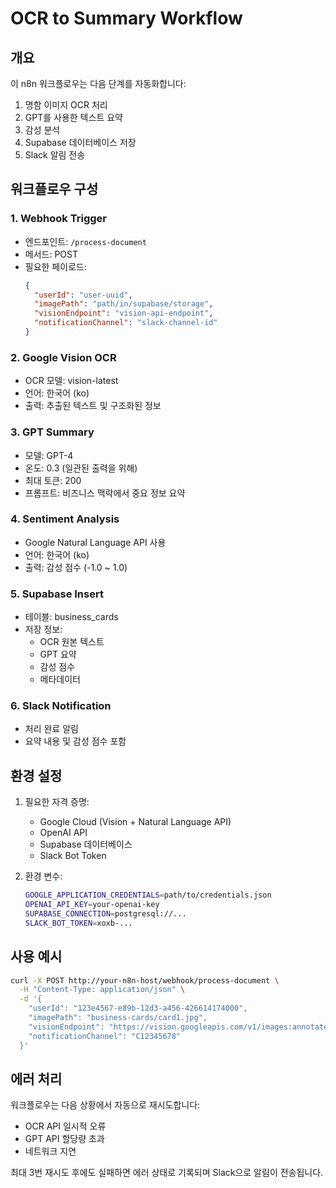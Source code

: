 # OCR to Summary Workflow

## 개요

이 n8n 워크플로우는 다음 단계를 자동화합니다:
1. 명함 이미지 OCR 처리
2. GPT를 사용한 텍스트 요약
3. 감성 분석
4. Supabase 데이터베이스 저장
5. Slack 알림 전송

## 워크플로우 구성

### 1. Webhook Trigger
- 엔드포인트: `/process-document`
- 메서드: POST
- 필요한 페이로드:
  ```json
  {
    "userId": "user-uuid",
    "imagePath": "path/in/supabase/storage",
    "visionEndpoint": "vision-api-endpoint",
    "notificationChannel": "slack-channel-id"
  }
  ```

### 2. Google Vision OCR
- OCR 모델: vision-latest
- 언어: 한국어 (ko)
- 출력: 추출된 텍스트 및 구조화된 정보

### 3. GPT Summary
- 모델: GPT-4
- 온도: 0.3 (일관된 출력을 위해)
- 최대 토큰: 200
- 프롬프트: 비즈니스 맥락에서 중요 정보 요약

### 4. Sentiment Analysis
- Google Natural Language API 사용
- 언어: 한국어 (ko)
- 출력: 감성 점수 (-1.0 ~ 1.0)

### 5. Supabase Insert
- 테이블: business_cards
- 저장 정보:
  - OCR 원본 텍스트
  - GPT 요약
  - 감성 점수
  - 메타데이터

### 6. Slack Notification
- 처리 완료 알림
- 요약 내용 및 감성 점수 포함

## 환경 설정

1. 필요한 자격 증명:
   - Google Cloud (Vision + Natural Language API)
   - OpenAI API
   - Supabase 데이터베이스
   - Slack Bot Token

2. 환경 변수:
   ```bash
   GOOGLE_APPLICATION_CREDENTIALS=path/to/credentials.json
   OPENAI_API_KEY=your-openai-key
   SUPABASE_CONNECTION=postgresql://...
   SLACK_BOT_TOKEN=xoxb-...
   ```

## 사용 예시

```bash
curl -X POST http://your-n8n-host/webhook/process-document \
  -H "Content-Type: application/json" \
  -d '{
    "userId": "123e4567-e89b-12d3-a456-426614174000",
    "imagePath": "business-cards/card1.jpg",
    "visionEndpoint": "https://vision.googleapis.com/v1/images:annotate",
    "notificationChannel": "C12345678"
  }'
```

## 에러 처리

워크플로우는 다음 상황에서 자동으로 재시도합니다:
- OCR API 일시적 오류
- GPT API 할당량 초과
- 네트워크 지연

최대 3번 재시도 후에도 실패하면 에러 상태로 기록되며 Slack으로 알림이 전송됩니다.